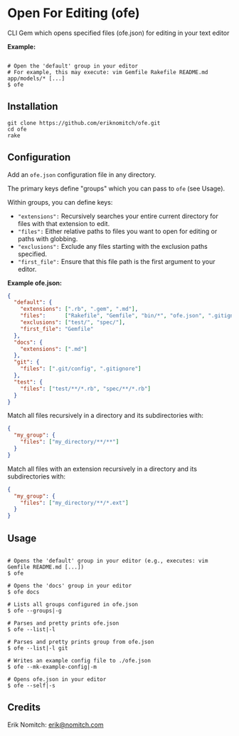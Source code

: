 # Open For Editing (ofe)

CLI Gem which opens specified files (ofe.json) for editing in your text editor

**Example:**

```

# Open the 'default' group in your editor
# For example, this may execute: vim Gemfile Rakefile README.md app/models/* [...]
$ ofe 

```

## Installation

```Shell
git clone https://github.com/eriknomitch/ofe.git
cd ofe
rake
```

## Configuration

Add an `ofe.json` configuration file in any directory. 

The primary keys define "groups" which you can pass to `ofe` (see Usage).

Within groups, you can define keys:
* `"extensions":` Recursively searches your entire current directory for files with that extension to edit.
* `"files":` Either relative paths to files you want to open for editing or paths with globbing.
* `"exclusions":` Exclude any files starting with the exclusion paths specified.
* `"first_file":` Ensure that this file path is the first argument to your editor.

**Example ofe.json:**

```Json
{
  "default": {
    "extensions": [".rb", ".gem", ".md"],
    "files":      ["Rakefile", "Gemfile", "bin/*", "ofe.json", ".gitignore"],
    "exclusions": ["test/", "spec/"],
    "first_file": "Gemfile"
  },
  "docs": {
    "extensions": [".md"]
  },
  "git": {
    "files": [".git/config", ".gitignore"]
  },
  "test": {
    "files": ["test/**/*.rb", "spec/**/*.rb"]
  }
}
```

Match all files recursively in a directory and its subdirectories with:

```Json
{
  "my_group": {
    "files": ["my_directory/**/**"]
  }
}
```

Match all files with an extension recursively in a directory and its subdirectories with:

```Json
{
  "my_group": {
    "files": ["my_directory/**/*.ext"]
  }
}
```

## Usage

```Shell

# Opens the 'default' group in your editor (e.g., executes: vim Gemfile README.md [...])
$ ofe

# Opens the 'docs' group in your editor
$ ofe docs

# Lists all groups configured in ofe.json
$ ofe --groups|-g

# Parses and pretty prints ofe.json
$ ofe --list|-l

# Parses and pretty prints group from ofe.json
$ ofe --list|-l git

# Writes an example config file to ./ofe.json
$ ofe --mk-example-config|-m

# Opens ofe.json in your editor
$ ofe --self|-s

```

## Credits
Erik Nomitch: erik@nomitch.com
